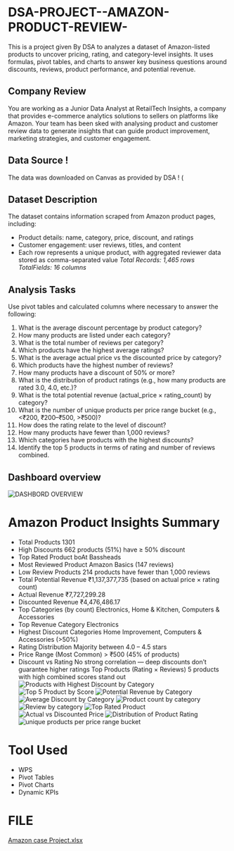 # DSA-PROJECT--AMAZON-PRODUCT-REVIEW-
This is a project given By DSA to analyzes a dataset of Amazon-listed products to uncover pricing, rating, and category-level insights. It uses formulas, pivot tables, and charts to answer key business questions around discounts, reviews, product performance, and potential revenue.
## Company Review 
You are working as a Junior Data Analyst at RetailTech Insights, a company that provides  e-commerce analytics solutions to sellers on platforms like Amazon. Your team has been sked with analysing product and customer review data to generate insights that can guide product improvement, marketing strategies, and customer engagement. 
## Data Source !
The data was downloaded on Canvas as provided by DSA ! (
## Dataset Description 
The dataset contains information scraped from Amazon product pages, including: 
- Product details: name, category, price, discount, and ratings 
- Customer engagement: user reviews, titles, and content
- Each row represents a unique product, with aggregated reviewer data stored as comma-separated value
  *Total Records: 1,465 rows*     
*TotalFields: 16 columns*
## Analysis Tasks 
Use pivot tables and calculated columns where necessary to answer the following: 
1. What is the average discount percentage by product category? 
2. How many products are listed under each category? 
3. What is the total number of reviews per category?  
4. Which products have the highest average ratings? 
5. What is the average actual price vs the discounted price by category? 
6. Which products have the highest number of reviews? 
7. How many products have a discount of 50% or more? 
8. What is the distribution of product ratings (e.g., how many products are rated 3.0, 
4.0, etc.)? 
9. What is the total potential revenue (actual_price × rating_count) by category? 
10. What is the number of unique products per price range bucket (e.g., <₹200, 
₹200–₹500, >₹500)?
11. How does the rating relate to the level of discount? 
12. How many products have fewer than 1,000 reviews? 
13. Which categories have products with the highest discounts? 
14. Identify the top 5 products in terms of rating and number of reviews combined. 
## Dashboard overview 
![DASHBORD OVERVIEW](https://github.com/user-attachments/assets/dbf0c6eb-cf66-4ee1-9c61-2e128efc936f)
# Amazon Product Insights Summary
- Total Products	1301
- High Discounts	662 products (51%) have ≥ 50% discount
- Top Rated Product	boAt Bassheads
- Most Reviewed Product	Amazon Basics (147 reviews)
- Low Review Products	214 products have fewer than 1,000 reviews
- Total Potential Revenue	₹1,137,377,735 (based on actual price × rating count)
- Actual Revenue	₹7,727,299.28
- Discounted Revenue	₹4,476,486.17
- Top Categories (by count)	Electronics, Home & Kitchen, Computers & Accessories
- Top Revenue Category	Electronics
- Highest Discount Categories	Home Improvement, Computers & Accessories (>50%)
- Rating Distribution	Majority between 4.0 – 4.5 stars
- Price Range (Most Common)	> ₹500 (45% of products)
- Discount vs Rating	No strong correlation — deep discounts don’t guarantee higher ratings
Top Products (Rating × Reviews)	5 products with high combined scores stand out
![Products with Highest Discount by Category](https://github.com/user-attachments/assets/8f5a8129-997a-4e73-8401-38bcb957ef5b)
![Top 5 Product by Score](https://github.com/user-attachments/assets/0c8bf6d8-6e17-4509-90d1-cff6b215fa03)
![Potential Revenue by Category](https://github.com/user-attachments/assets/ab687e77-5808-40b5-bed2-da4a22581aa1)
![Average Discount by Category](https://github.com/user-attachments/assets/fcf36587-cdc6-4964-b7ce-08418b32736a)
![Product count by category](https://github.com/user-attachments/assets/384cf5a9-2aeb-4dea-8883-c255934e2143)
![Review by category](https://github.com/user-attachments/assets/d03a46e7-430d-4d9b-ad8d-abdfaad48884)
![Top Rated Product](https://github.com/user-attachments/assets/d0191a10-a609-47c7-a0e4-bc5a29abde78)
![Actual vs Discounted Price](https://github.com/user-attachments/assets/78639d71-54e9-4256-8b50-0b9daeb40168)
![Distribution of Product Rating](https://github.com/user-attachments/assets/4d01278a-9f47-437a-97b2-7bccd6c2609a)
![unique products per price range bucket](https://github.com/user-attachments/assets/b21daef0-51d3-4547-8094-8f8609314e2e)
# Tool Used
- WPS
- Pivot Tables
- Pivot Charts
- Dynamic KPIs
# FILE
[Amazon case Project.xlsx](https://github.com/user-attachments/files/21089542/Amazon.case.Project.xlsx)
